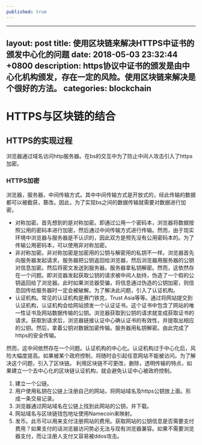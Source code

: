 ```yaml
---
published: true
---
```


---
layout: post
title:  使用区块链来解决HTTPS中证书的颁发中心化的问题
date:   2018-05-03 23:32:44 +0800
description:  https协议中证书的颁发是由中心化机构颁发，存在一定的风险。使用区块链来解决是个很好的方法。
categories:	blockchain
---

# HTTPS与区块链的结合

## HTTPS的实现过程

浏览器通过域名访问http服务器。在bs的交互中为了防止中间人攻击引入了https加密。

### HTTPS加密

浏览器，服务器，中间传输方式。其中中间传输方式是开放式的，经此传输的数据都可以被截获，篡改。因此，为了实现bs之间的数据传输就需要对数据进行加密。

* 对称加密。首先想到的是对称加密。即通过公用一个密码本，浏览器将数据按照公用的密码本进行加密，然后通过中间传输方式进行传输。然而，由于现实环境中浏览器与服务器是不认识的，因此双方是预先没有公用密码本的。为了传输公用密码本，可以使用非对称加密。
* 非对称加密。非对称加密是加密用的公钥与解密用的私钥不一样。浏览器首先向服务器发起请求，服务器把公钥返回给浏览器，然后浏览器用服务器的公钥对信息加密。然后将密文发送到服务器。服务器拿私钥解密。然而，这依然存在一个问题。即浏览器发起获取公钥的请求被中间人劫持，伪造了一个假的公钥返回给了浏览器。此时如果浏览器受骗，将信息通过伪造的公钥加密，则信息回传给服务器时一定会被破解。为了解决此问题，引入了认证机构。
* 认证机构。常见的认证机构是赛门铁克，Trust Asia等等。通过将网站提交到认证机构，认证机构会给网站颁发一个认证证书。这个证书中包含了网站的唯一性证书及网站数据传输的公钥。浏览器获取到公钥的请求就变成获取证书的请求。获取到请求后，浏览器链接认证中心确认证书的有效性，并提取出相应的公钥。然后，拿着公钥对数据加密传输。服务器用私钥解密。由此完成了https的安全传输。

然而，这中间依然存在一个问题。认证机构的中心化。认证机构过于中心化后，风险大幅度提高。如果被某个政府控制，将随时会引起任意网站不能被访问。为了解决这个问题，引入了区块链。
利用区块链不可更改，删除，透明传输的特点，如果建立一个去中心化的区块链认证机构，就会避免认证中心被政府控制。

1. 建立一个公链。
2. 用户使用私钥在公链上注册自己的网站，将网站域名及https公钥放上面。形成一条交易记录。
3. 浏览器通过网站域名在公链上找到此网站的公钥，并下载。
4. 网站域名与区块链钱包地址使用Namecoin来映射。
5. 发币。此币可以用来支付注册网站的费用。获取网站的公钥信息是否需要支付费用？如果支付的话浏览器访问势必无法与现有浏览器兼容。如果不需要浏览器支付，而让注册人支付又容易被ddos攻击。
